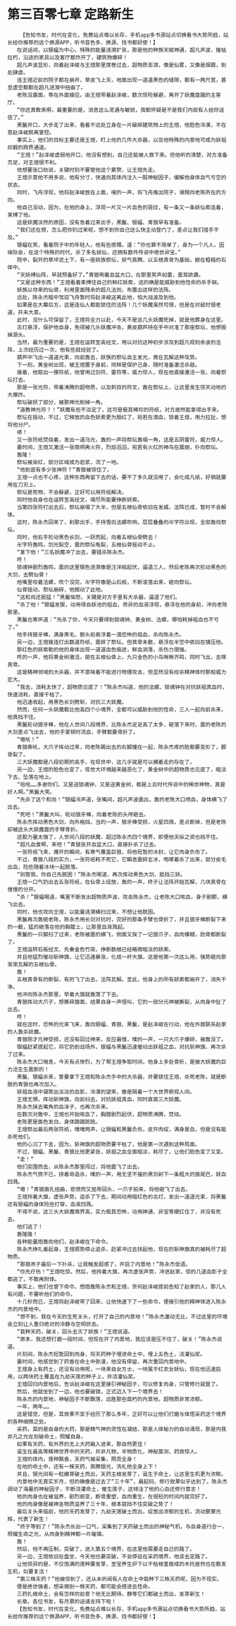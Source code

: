# 第三百零七章 定路新生
        【告知书友，时代在变化，免费站点难以长存，手机app多书源站点切换看书大势所趋，站长给你推荐的这个换源APP，听书音色多、换源、找书都好使！】
       在说话间，以银蝠为中心，特殊的能量涟漪扩张，那是他的种族天赋神通，超凡声波，摧枯拉朽，沿途的家具以及客厅都炸开了，建筑物爆碎！
       超凡声波显形，向着赵泽峻与王煊那里席卷过去，超物质澎湃，像是仙雾，又像是烟霞，到处肆虐。
       连王煊近前的院子都在崩开，草皮飞上天，地面出现一道道黑色的缝隙，都有一两尺宽，甚至虚空都都在超凡涟漪中扭曲了。
       老陈没露面，等在外面接应。由王煊带着赵泽峻，数次惊险躲避，离开了妖魔盘踞的主客厅。
       “你还真敢来啊，最重要的是，消息这么灵通与敏锐，我都怀疑是不是我们内部有人给你送信了。”
       黑鬣开口，大步走了出来，看着不远处立身在一片破碎建筑物上的王煊，他脸色冷漠，不在意赵泽峻脱离掌控。
       事实上，他们的目标主要还是王煊，盯上他的几件大杀器，以及他特殊的内景地可成为妖祖祁毅的跨界通道。
       “王煊！”赵泽峻虚弱地开口，他没有想到，自己还能被人救下来。但他听的清楚，对方准备充足，对王煊很不利。
       他想要张口劝说，关键时刻不要管他这个累赘，让王煊先走。
       王煊示意他不用多说，他有分寸，快速向其体内注入一股神秘因子，缓解他身体血气亏空的状态。
       同时，飞舟浮现，他将赵泽峻放在上面，嗖的一声，将飞舟推出院子，滑翔向老陈所在的方向。
       他自己没动，因为，在他的身上，浮现一片又一片血色的斑纹，有一条又一条妖仙索连着，束缚了他。
       这是妖魔淡然的原因，没有急着过来出手，黑鬣、银蝠、青狼早有准备。
       “我们还在想，怎么把你钓过来呢，想不到你自己这么快主动登门了，差点让我们措手不及。”
       银蝠在笑，看着院子中的年轻人，他有些感慨，道：“你也算不简单了，身为一个凡人，因缘际会，在这个特殊的时代，杀了多名妖仙，还拥有数件传说中绝世异宝。”
       院中，裂开的草坪泥土下，有一座妖族祭坛，妖气蒸腾，以五根真骨为基础，嵌在粗糙的石体中。
       “天妖缚仙阵，早就预备好了。”青狼咧着血盆大口，在那里笑声如雷，震耳欲聋。
       “又是这种东西！”王煊看着束缚住自己的鲜红妖索，这的确是能威胁到他性命的杀手锏。
       妖族以夺来的仙骨，利用里面残余的超凡法则，布置出这样的法阵。
       远处，陈永杰暗中驾驭飞舟暂时将赵泽峻送离此地，怕大战波及到他。
       如果是在大幕后方，这是连仙人都能锁住的法阵！几个妖魔虽然可恨，但是在对敌时很老道，并未大意。
       此时，没什么可保留了，王煊将全力以赴，今天不是这几头妖魔死掉，就是他葬身在这里。
       古灯悬浮，保护他自身，免得被几头妖魔冲击，黄皮葫芦持在手中对准了那座祭坛，他想毁掉源头。
       当然，最为重要的是，王煊在运转至高经文，用以对抗这种初步涉及到超凡规则余波的法阵，上次经历过一次，他有些就经验了。
       葫芦中飞出一道道光束，向前轰去，妖族的祭坛自主发光，竟在瓦解这种攻势。
       下一刻，黄金树出现，被王煊置于身前，同样是保护己身，随时准备激活杀敌。
       接着，他取出一摞符纸，他曾用过剑符、雷符等，威力惊人，现在他直接激活一张，向着祭坛打去。
       那是一张光符，带着沸腾的超物质，以及刺目的符文，轰在祭坛上，让这里发生惊天动地的大爆炸。
       祭坛破损了部分，被那神光削掉一角。
       “道教神光符？！”妖魔有些不淡定了，这可是极其稀珍的符纸，对方居然能拿得出手来。
       祭坛在摇动，不过，它释放的血色妖索更为殷红了，宛若在滴血，锁着王煊，用力拉扯，想将他分尸。
       哧！
       又一张符纸焚烧着，发出一道乌光，轰的一声将祭坛轰塌一角，这是五阴雷符，威力惊人。
       霎时间，王煊又激活一张南明离火符，烈焰滔滔，宛若有火红的神鸟在展翅，扑向祭坛。
       轰隆！
       祭坛被染红，部分区域成为岩浆，流了一地。
       “他到底有多少张神符？”青狼被惊住了。
       王煊一点也不心疼，这种东西再留下去的话，要不了多久就没用了，会化成凡纸，好钢就要用在刀刃上。
       祭坛是死物，不会躲避，正好可以用符纸解决。
       同时他自身也在运转至高经文，竭尽所能要挣断妖索。
       当第四张符打出去后，祭坛崩塌了大半，但是五根仙骨依旧在发威，法阵已成，暂时不会解体。
       这时，陈永杰回来了，刹那出手，手持雪白法螺吹响，层层叠叠的卍字符出现，全部轰向祭坛。
       同时，他右手抡动黑色长剑，一跃而起，向着五根仙骨劈去！
       卍字符轰鸣，剑光裂空，震的祭坛龟裂，五根仙骨摇动不止。
       “拿下他！”三名妖魔冲了出去，要猎杀陈永杰。
       咚！
       锁魂钟剧烈轰鸣，震的这里银色涟漪像是汪洋般起伏，逼退三人，然后老陈再次抡动黑色的大剑，去劈仙骨！
       他嘴里咬着法螺，吹个没完，卍字符像是山石般，不断滚落出来，砸向祭坛。
       仙骨摇动，祭坛崩碎，他撼动了此地。
       “这和尚还挺猛！”黑鬣恼怒，关键是对方手里有大杀器，逼退了他们。
       “杀了他！”银蝠发狠，动用得自妖池的祖血，奇异的血液浮现，悬浮在他的身前，冲向老陈那里。
       黑鬣也寒声道：“先杀了你，今天只要得到锁魂钟、黄金树、法螺，哪怕耗掉祖血也不亏了。”
       他手持狼牙棒，满身黑毛，额头前悬浮着一滴恐怖的祖血，杀向陈永杰。
       另一边，王煊接连打出数道符纸，震碎了祭坛，但真骨未散，悬浮在半空中依旧在镇压他。
       那红色的妖索勒的他的身体出现一道道血色痕迹，鲜血淌落，杀伤力很强。
       咚的一声，他将黄金树激活，砸在五根仙骨上，九只金色的小鸟啾啾齐鸣，同时飞出，去啄真骨。
       这是精神领域的大杀器，并不意味着不能进行物理攻击，但显然没有绞杀精神体时那般威力宏大。
       “我去，消耗太快了，超物质见底了！”陈永杰叫道，他的法螺、锁魂钟在对抗妖祖真血时，快速消耗，直接干枯了。
       他迅速收起，用黑色长剑劈斩，对抗三大妖魔。
       然而，任何一头妖魔都比他高四个小境界，全都可以威胁到他的性命，三人一起向前杀来，他真挡不住。
       黑鬣轮动狼牙棒，他在人世间八段境界，比陈永杰足足高了太多，砸落下来时，震的老陈的大剑差点飞出去，他的手掌顿时流血，手臂都要骨折了。
       “嗷吼！”
       青狼嘶吼，大爪子挥动过来，同老陈踢出去的右脚撞在一起，陈永杰疼的脸都要变形了，脚骨裂了。
       三大妖魔都是八段初期的高手，在现世中，这几乎就是可以横着走的存在了。
       另一边，王煊的脸色也变了，现世大环境越来越恶化了，黄金树中的超物质也见底了，暗淡下去，坠落在地上。
       “哈哈……多谢你们，又是送锁魂钟，又是送黄金树，都是上古时代传说中的稀世神物，真是好人啊。”黑鬣大笑。
       “先杀了这个和尚！”银蝠冷声道，张嘴间，超凡声波震出，轰的老陈大口喷血，身体横飞了出去。
       “死吧！”黑鬣大叫，轮动狼牙棒，向着老陈的头颅砸去。
       陈永杰挥动黑色大剑，向外格挡，当的一声，狼牙棒受损，火星四溅，差点断掉，但是老陈却被这头大妖魔震的手臂骨折。
       这股力量太强了，人世间八段的妖魔，超过陈永杰四个境界，即便他天纵之资也挡不住。
       “超凡血食啊，来吧！”青狼张开血盆大口，直接扑杀了过去。
       一张符纸飞来，爆开的瞬间，有寒气覆盖巨狼，将他短暂的冰封，让它肉身负伤了。
       不过，青狼八段的实力，一张符纸耗不死它，它瞬息震碎玄冰，咆哮着杀了出来，部分皮毛出血，险些随着冰块一起脱落。
       “别管我，你自己先脱困！”陈永杰喝道，再次挥动黑色大剑，抵挡三妖。
       王煊一口气扔出去五张符纸，在仙骨上绽放，轰的一声，终于让法阵开始瓦解，几块真骨在慢慢的分开。
       “杀！”银蝠喝道，嘴里不断发出超物质声波，攻击陈永杰，让老陈大口咳血，身子剧颤，横飞出去。
       同时，他也攻向王煊，以能量涟漪横扫过来，不想让他脱困。
       黑鬣再次轰砸老陈，陈永杰用长剑对抗时，完好的那条手臂也骨折了，并且狼牙棒断裂下来的一截，猛的砸落在他的胸膛上，让那里血液溅起。
       黑鬣的一只脚扫了过来，老陈被震的横飞，侧面又挨了一记狼爪子，血肉模糊，肋骨都断裂了。
       王煊运转石板经文、先秦金色竹简，挣断数根已经略微暗淡的妖索。
       并且他猛烈催动斩神旗，让它迅速暴涨，化成一杆大旗，这是他第一次这么用，强势砸向那渐渐瓦解的五根仙骨。
       轰！
       五根真骨有的断裂，有的飞了出去，法阵瓦解。至此，他身上的所有妖索都崩开了，消失干净。
       他冲向陈永杰那里，举着大旗就轰落了下去。
       青狼挥动大爪子，想撕碎旗面，结果自身一声怪叫，它的一部分元神被撕裂，从肉身中扯了出去。
       咚！
       就在这时，恐怖的光束飞来，轰向银蝠、青狼、黑鬣，是赵泽峻在行动，他在外面联系赵家的人轰杀妖魔。
       青狼刚才元神受损，还没有回过神来，反应最慢，噗的一声，一只大爪子爆碎，被轰没了。
       银蝠赶紧提起它，将它扔到战场外，银蝠与黑鬣迅速催动出妖祖之血，对抗斩神旗，再次杀了过来。
       陈永杰大口喘息，今天有点惨烈，为了帮王煊争取时间，他身上多处骨折，是被大妖魔的巨力活生生震断的！
       黑鬣、银蝠杀来，誓要拿下王煊和陈永杰手中的大杀器，并要锁住王煊，杀死老陈，就是断肢的青狼也再次加入。
       妖祖血液中凝聚出淡淡的血影，冷漠的望来，像是隔着一个大世界俯视人间。
       王煊无惧，挥动斩神旗，向前扫去，对抗妖祖真血，同时直面三大妖魔。
       陈永杰抹去嘴角的血沫子，也再次杀来。
       在数次对轰中，王煊也开始咳血了，胸膛剧烈起伏，超物质沸腾，焚烧。
       老陈更是面色发白，身体踉踉跄跄。
       王煊祭出最后两张符纸，噗噗两声，让银蝠和黑鬣负伤，皮开肉绽，满身是血，但是没有能杀死他们。
       他的心沉了下去，因为，斩神旗的超物质要干枯了，他是第一次遇到这种局面。
       不过，银蝠、黑鬣、青狼比他更紧张，妖祖之血全面暗淡，耗尽了，让他们脸色变了又变。
       “走！”
       他们突围而去，从陈永杰那里闯过，将他震飞了出去。
       陈永杰气愤不已，拼着命追杀，噗的一声，用无坚不摧的黑剑剁下一条粗大的狼尾巴，妖血四溅。
       “嗷！”青狼面孔扭曲，悲愤而又屈辱回头，一爪子拍来，将他砸飞了出去。
       王煊拎着大旗，虚张声势，追杀了下去，期间动用暗红色的古灯，发出一道道光束，将黑鬣还有银蝠的身体险些打穿，血液四溅。
       不得不说，这三头大妖魔境界高，实力极其恐怖，动用神通、异宝等硬扛住了，并没有死去。
       他们逃了！
       轰隆隆！
       各种能量炮轰向他们，赵泽峻在下命令。
       陈永杰挣扎着起身，王煊顺势停止追杀，赶紧冲过去扶起他，现在的斩神旗真的被耗尽了超物质。
       “那狼羔子最后一下扑杀，让我触发超感了，开启了内景地！”陈永杰低语。
       “你先疗伤！”王煊吃惊，然后，他拎着大旗，再次虚张声势，冲进赵家，惊的几道血影子全都逃了，不敢再附体。
       事实上，他们也曾下命令，想炮轰陈永杰和王煊，奈何赵泽峻提前告知了赵家的人，那几人有问题，不要听他们的命令。
       十几秒而已，王煊将赵泽峻带了回来，让他快速下了一些命令，便接引他的精神体进入陈永杰的内景地中。
       “想不到，我在今天的生死关头，打开了自己的内景地！”陈永杰激动无比，不过这里的环境会立刻让人重归绝对的冷静与空明状态。
       “栽种天药，破关，回头去灭了妖族！”王煊说道。
       “原本，我还想打磨一段时间，但现在开了内景地，我应该是压不住了，破关！”陈永杰说道。
       片刻间，陈永杰短暂回到肉身，将天药种子埋进命土中，埋上五色土，浇灌仙浆。
       霎时间，他感觉到了药香在命土中弥漫，他没有停留，再次重回内景地中。
       王煊身上有药土，还没有动用呢，一块来自女方士，一块属于红衣女妖仙，现在他迅速启用，以两块药土覆盖在九劫天莲的种子上，并浇灌仙浆。
       王煊回归内景地后，告诉赵泽峻在这里接引神秘因子，可以修复肉身，只管修行就是了。
       然后，他就坐到了一边，他也要破镜，正式迈入下一个境界去！
       陈永杰的内景地，神秘因子不断飘落，远胜那些腐朽的内景地，超物质非常浓郁。
       一年，两年……
       这是错觉，但是，其效果不亚于经历了那么多年，正好可以让他们打磨与体悟采药这个境界的各种细微之处。
       采药，菜的是自身的大药，那是精气神的灵性在凝结，那是人体秘力的自动涌现，那是内我非凡之光在划破命土，照耀自身。
       如果有天药，有外界的无上大药融入进来，那自然更佳！
       诞生在最高等精神世界中的天药，并非凡物，半物质化，神秘莫测，药效惊人。
       王煊的体内，莲种飘香，天药气被采集，照亮全身！
       在他的命土中，还有一株天药，蒸腾银光，洗礼他全身上下！
       并且，银光间有一粒嫩芽破土而出，天药主根发芽了，诞生于命土，让这里生机更为浓郁。
       内景地中无真实岁月，但的确像是过去了“三十年”，最起码，修行效果似乎达到了。陈永杰调动了海量的神秘因子，不断浇灌命土，催生莲子，这倾注了他的心血还修行意志！
       他的肉身也在被滋养，剧烈蜕变，断骨重塑，血肉重生，在很短的时间内就完好了。
       他的肉身像是被神圣物质滋养了三十年，根本就挡不住突破之势了！
       最后关头来临前，他的天药发芽了，九劫天莲破土而出，绽放出浓郁的生机，流动蒙蒙光辉，代表了新生！
       “终于等到了！”陈永杰长出一口气，采集到了天药破土而出的神秘气机，与自身道行合一，照耀生命之光，从肉身到精神都一片璀璨。
       轰！
       然后，他不再压制，突破了，进入第五个境界，在这里他需要走自己的路了。
       另一边，王煊依旧在盘坐，今天他也要突破，不会停驻在采药境界，他该去定路了。
       让他惊异的是，不仅饱满的莲种要发芽，至宝养生炉下以干枯根茎做成的木托居然也在散发生机，似要复活！
       “第三株天药？”他被惊到了，还从未听闻有人在命土中栽种下三株天药呢，因为不现实。
       便是绝世强者，想采摘到一株天药，都可能会搭进去性命。
       三药扎根命土，会有怎样的前景？他无比期待，静等它们都破土而出，发芽新生！
       长章。各位书友，有月票的话请支持下啦！
       【告知书友，时代在变化，免费站点难以长存，手机app多书源站点切换看书大势所趋，站长给你推荐的这个换源APP，听书音色多、换源、找书都好使！】